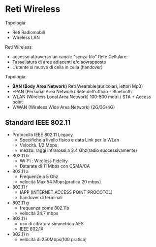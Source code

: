 # Reti Wireless

Topologia:
- Reti Radiomobili 
- Wireless LAN

Reti Wireless:
- accesso attraverso un canale "senza filo"
Rete Cellulare:
- Tassellatura di aree adiacenti e/o sovrapposte
- L'utente si muove di cella in cella (handover)

Topologia:
- **BAN (Body Area Network)**
Reti Wearable(auricolari, lettori Mp3)
- *PAN (Personal Area Network)
Rete dell'ufficio - Bluetooth
- WLAN (Wireless Local Area Network)
100-500 metri / STA + Access point
- WWAN (Wireless Wide Area Network)
(2G/3G/4G)
 
 ## Standard IEEE 802.11
- Protocollo IEEE 802.11 Legacy
	- Specifiche a livello fisico e data Link per le WLan
	- Velocità. 1/2 Mbps
	- mezzo: raggi infrarossi a 2.4 Ghz(radio successivamente)
- 802.11 b
	- Wi-Fi : Wireless Fidelity
	- Datarate di 11 Mbps con CSMA/CA
- 802.11 a
	- Frequenze a 5 Ghz
	- velocità Max 54 Mbps(pratica 20 mbps)
- 802.11 f
	- IAPP (INTERNET ACCESS POINT PROCOTOL)
	- handover di terminali
- 802.11 g
	- frequenza come 802.11b
	- velocità 24.7 mbps
- 802.11 i 
	- uso di cifratura simmetrica AES
	- IEEE 802.1X
- 802.11 n 
	- velocità di 250Mbps(100 pratica)


<!--stackedit_data:
eyJoaXN0b3J5IjpbNTE3NjYwNzA4LC05Nzg5ODY1NDddfQ==
-->